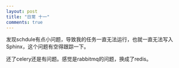 ```yaml
---
layout: post
title: "日常 十一"
comments: true
---
```

发现schdule有点小问题，导致我的任务一直无法运行，也就一直无法写入Sphinx，这个问题有空得跟踪一下。

还了celery还是有问题。感觉是rabbitmq的问题，换成了redis。